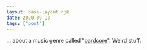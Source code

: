 ```yaml
---
layout: base-layout.njk
date: 2020-09-13
tags: ["post"]
---
```


... about a music genre called "[bardcore](https://en.wikipedia.org/wiki/Bardcore)". Weird stuff.
